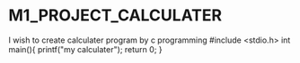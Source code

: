 # M1_PROJECT_CALCULATER
I wish to create calculater program by c programming
#include <stdio.h>
int main(){
    printf("my calculater");
    return 0;
}


